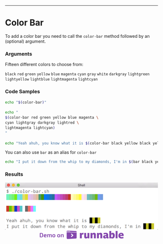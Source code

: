 <hr>
<a name="Color-Bar"></a>

# Color Bar

To add a color bar you need to call the `color-bar` method followed by an (optional) argument.

### Arguments

Fifteen different colors to choose from:

<code>black</code>
<code class="bg-color-box-red"         >red</code>
<code class="bg-color-box-green"       >green</code>
<code class="bg-color-box-yellow"      >yellow</code>
<code class="bg-color-box-blue"        >blue</code>
<code class="bg-color-box-magenta"     >magenta</code>
<code class="bg-color-box-cyan"       >cyan</code>
<code class="bg-color-box-gray"        >gray</code>
<code class="bg-color-box-white"       >white</code>
<code class="bg-color-box-darkgray"    >darkgray</code>
<code class="bg-color-box-lightgreen"  >lightgreen</code>
<code class="bg-color-box-lightyellow" >lightyellow</code>
<code class="bg-color-box-lightblue"   >lightblue</code>
<code class="bg-color-box-lightmagenta">lightmagenta</code>
<code class="bg-color-box-lightcyan"   >lightcyan</code>

### Code Samples

```bash
echo "$(color-bar)"

echo "
$(color-bar red green yellow blue magenta \
cyan lightgray darkgray lightred \
lightmagenta lightcyan)
"

echo "Yeah ahuh, you know what it is $(color-bar black yellow black yellow)"
```

You can also use `bar` as an alias for `color-bar`

```bash
echo "I put it down from the whip to my diamonds, I'm in $(bar black yellow black yellow)"
```

### Results
<center>
<img src="../public/images/color-bar-demo.png">
</center>
<center><a href="http://code.runnable.com/Viu7kFttuDkzWnHs/shml-color-bar-for-shell-and-bash" target="_blank"><img src="../public/images/demo-on-runnable.png" border="0"></a></center>
